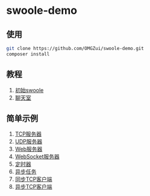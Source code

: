 # swoole-demo

## 使用

```bash
git clone https://github.com/OMGZui/swoole-demo.git
composer install
```

## 教程

1. [初始swoole](book/swoole.md)
1. [聊天室](book/聊天室.md)

## 简单示例

1. [TCP服务器](src/init/tcp_server.php)
2. [UDP服务器](src/init/udp_server.php)
3. [Web服务器](src/init/web_server.php)
4. [WebSocket服务器](src/init/ws_server.php)
5. [定时器](src/init/tick.php)
6. [异步任务](src/init/async.php)
7. [同步TCP客户端](src/init/tcp_sync_client.php)
8. [异步TCP客户端](src/init/tcp_async_client.php)
